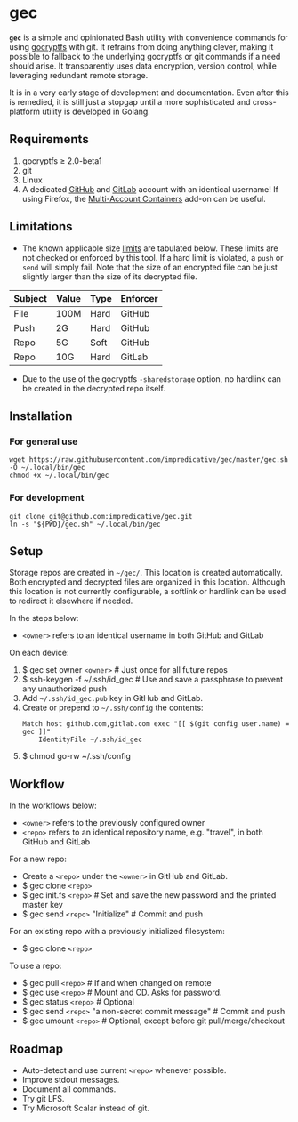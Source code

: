 # gec

**`gec`** is a simple and opinionated Bash utility with convenience commands for using [gocryptfs](https://github.com/rfjakob/gocryptfs) with git.
It refrains from doing anything clever, making it possible to fallback to the underlying gocryptfs or git commands if a need should arise.
It transparently uses data encryption, version control, while leveraging redundant remote storage.

It is in a very early stage of development and documentation.
Even after this is remedied, it is still just a stopgap until a more sophisticated and cross-platform utility is developed in Golang.

## Requirements
1. gocryptfs ≥ 2.0-beta1
1. git
1. Linux
1. A dedicated [GitHub](https://github.com/) and [GitLab](https://gitlab.com/) account with an identical username!
If using Firefox, the [Multi-Account Containers](https://addons.mozilla.org/en-US/firefox/addon/multi-account-containers/) add-on can be useful.

## Limitations
* The known applicable size [limits](https://stackoverflow.com/a/59479166/) are tabulated below.
These limits are not checked or enforced by this tool. If a hard limit is violated, a `push` or `send` will simply fail.
Note that the size of an encrypted file can be just slightly larger than the size of its decrypted file.

| Subject | Value | Type | Enforcer |
|---------|-------|------|----------|
| File    | 100M  | Hard | GitHub   |
| Push    | 2G    | Hard | GitHub   |
| Repo    | 5G    | Soft | GitHub   |
| Repo    | 10G   | Hard | GitLab   |

* Due to the use of the gocryptfs `-sharedstorage` option, no hardlink can be created in the decrypted repo itself.

## Installation
### For general use
```shell script
wget https://raw.githubusercontent.com/impredicative/gec/master/gec.sh -O ~/.local/bin/gec
chmod +x ~/.local/bin/gec
```
### For development
```shell script
git clone git@github.com:impredicative/gec.git
ln -s "${PWD}/gec.sh" ~/.local/bin/gec
```

## Setup
Storage repos are created in `~/gec/`. This location is created automatically. Both encrypted and decrypted files are organized in this location.
Although this location is not currently configurable, a softlink or hardlink can be used to redirect it elsewhere if needed.

In the steps below:
* `<owner>` refers to an identical username in both GitHub and GitLab

On each device:
1. $ gec set owner `<owner>`  # Just once for all future repos
1. $ ssh-keygen -f ~/.ssh/id_gec  # Use and save a passphrase to prevent any unauthorized push
1. Add `~/.ssh/id_gec.pub` key in GitHub and GitLab.
1. Create or prepend to `~/.ssh/config` the contents:
    ```shell script
    Match host github.com,gitlab.com exec "[[ $(git config user.name) = gec ]]"
        IdentityFile ~/.ssh/id_gec
    ```
1. $ chmod go-rw ~/.ssh/config

## Workflow
In the workflows below:
* `<owner>` refers to the previously configured owner
* `<repo>` refers to an identical repository name, e.g. "travel", in both GitHub and GitLab

For a new repo:
* Create a `<repo>` under the `<owner>` in GitHub and GitLab.
* $ gec clone `<repo>`
* $ gec init.fs `<repo>`  # Set and save the new password and the printed master key
* $ gec send `<repo>` "Initialize"  # Commit and push

For an existing repo with a previously initialized filesystem:
* $ gec clone `<repo>`

To use a repo:
* $ gec pull `<repo>`  # If and when changed on remote
* $ gec use `<repo>`  # Mount and CD. Asks for password.
* $ gec status `<repo>`  # Optional
* $ gec send `<repo>` "a non-secret commit message"  # Commit and push
* $ gec umount `<repo>`  # Optional, except before git pull/merge/checkout

## Roadmap
* Auto-detect and use current `<repo>` whenever possible.
* Improve stdout messages.
* Document all commands.
* Try git LFS.
* Try Microsoft Scalar instead of git.
